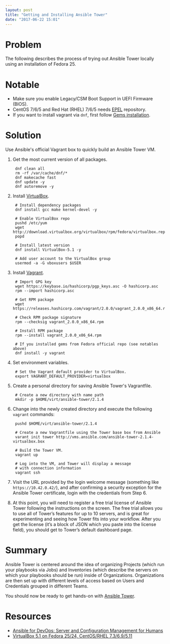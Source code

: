 ```yaml
---
layout: post
title: "Getting and Installing Ansible Tower"
date: "2017-06-22 15:01"
---
```


# Problem

The following describes the process of trying out Ansible Tower locally using an installation of Fedora 25.

# Notable

* Make sure you enable Legacy/CSM Boot Support in UEFI Firmware (BIOS).
* CentOS 7/6/5 and Red Hat (RHEL) 7/6/5 needs [EPEL][1] repository.
* If you want to install vagrant via `dnf`, first follow [Gems installation][2].

# Solution

Use Ansible's official Vagrant box to quickly build an Ansible Tower VM.

1. Get the most current version of all packages.

        dnf clean all
        rm -rf /var/cache/dnf/*
        dnf makecache fast
        dnf update -y
        dnf autoremove -y

2. Install [VirtualBox][3].

        # Install dependency packages
        dnf install gcc make kernel-devel -y

        # Enable VirtualBox repo
        pushd /etc/yum
        wget http://download.virtualbox.org/virtualbox/rpm/fedora/virtualbox.repo
        popd

        # Install latest version
        dnf install VirtualBox-5.1 -y

        # Add user account to the VirtualBox group
        usermod -a -G vboxusers $USER

3. Install [Vagrant][4].

        # Import GPG key
        wget https://keybase.io/hashicorp/pgp_keys.asc -O hashicorp.asc
        rpm --import hashicorp.asc

        # Get RPM package
        wget https://releases.hashicorp.com/vagrant/2.0.0/vagrant_2.0.0_x86_64.rpm

        # Check RPM package signature
        rpm --checksig vagrant_2.0.0_x86_64.rpm

        # Install RPM package
        rpm --install vagrant_2.0.0_x86_64.rpm

        # If you installed gems from Fedora official repo (see notables above)
        dnf install -y vagrant

4. Set environment variables.

        # Set the Vagrant default provider to VirtualBox.
        export VAGRANT_DEFAULT_PROVIDER=virtualbox

4. Create a personal directory for saving Ansible Tower's Vagrantfile.

        # Create a new directory with name path
        mkdir -p $HOME/virt/ansible-tower/2.1.4

5. Change into the newly created directory and execute the following `vagrant` commands:

        pushd $HOME/virt/ansible-tower/2.1.4

        # Create a new Vagrantfile using the Tower base box from Ansible
        varant init tower http://vms.ansible.com/ansible-tower-2.1.4-virtualbox.box

        # Build the Tower VM.
        vagrant up

        # Log into the VM, and Tower will display a message
        # with connection information
        vagrant ssh

6. Visit the URL provided by the login welcome message (something like `https://10.42.0.42/`), and after confirming a security exception for the Ansible Tower certificate, login with the credentials from Step 6.

7. At this point, you will need to register a free trial license of Ansible Tower following the instructions on the screen. The free trial allows you to use all of Tower’s features for up to 10 servers, and is great for experimenting and seeing how Tower fits into your workflow. After you get the license (it’s a block of JSON which you paste into the license field), you should get to Tower’s default dashboard page.

# Summary

Ansible Tower is centered around the idea of organizing Projects (which run your playbooks via Jobs) and Inventories (which describe the servers on which your playbooks should be run) inside of Organizations. Organizations are then set up with different levels of access based on Users and Credentials grouped in different Teams.

You should now be ready to get hands-on with [Ansible Tower][7].

# Resources

* [Ansible for DevOps: Server and Configuration Management for Humans][5]
* [VirtualBox 5.1 on Fedora 25/24, CentOS/RHEL 7.3/6.9/5.11][6]

[1]: https://fedoraproject.org/wiki/EPEL
[2]: https://developer.fedoraproject.org/tech/languages/ruby/gems-installation.html
[3]: https://www.virtualbox.org/wiki/Downloads
[4]: https://www.vagrantup.com/downloads.html
[5]: https://www.ansiblefordevops.com/
[6]: https://www.if-not-true-then-false.com/2010/install-virtualbox-with-yum-on-fedora-centos-red-hat-rhel/
[7]: https://www.ansible.com/tower
